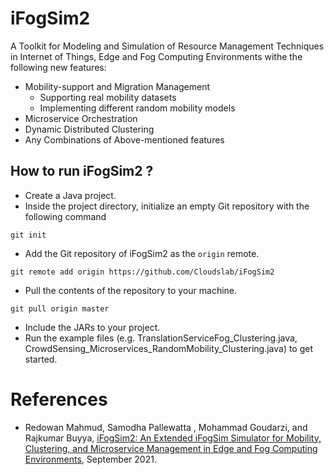 # iFogSim2
A Toolkit for Modeling and Simulation of Resource Management Techniques in Internet of Things, Edge and Fog Computing Environments withe the following new features:
 * Mobility-support and Migration Management
   * Supporting real mobility datasets
   * Implementing different random mobility models 
 * Microservice Orchestration
 * Dynamic Distributed Clustering
 * Any Combinations of Above-mentioned features 

## How to run iFogSim2 ?
* Create a Java project. 
* Inside the project directory, initialize an empty Git repository with the following command
```
git init
```
* Add the Git repository of iFogSim2 as the `origin` remote.
```
git remote add origin https://github.com/Cloudslab/iFogSim2
```
* Pull the contents of the repository to your machine.
```
git pull origin master
```
* Include the JARs to your project.  
* Run the example files (e.g. TranslationServiceFog_Clustering.java, CrowdSensing_Microservices_RandomMobility_Clustering.java) to get started.

# References
 * Redowan Mahmud, Samodha Pallewatta , Mohammad Goudarzi, and Rajkumar Buyya, <A href="https://arxiv.org/abs/2109.05636">iFogSim2: An Extended iFogSim Simulator for Mobility, Clustering, and Microservice Management in Edge and Fog Computing Environments</A>, September 2021.

